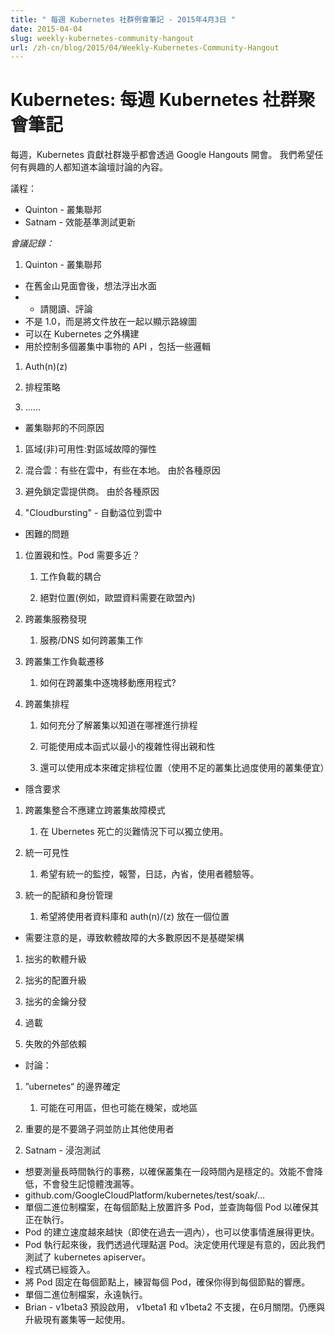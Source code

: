 ```yaml
---
title: " 每週 Kubernetes 社群例會筆記 - 2015年4月3日 "
date: 2015-04-04
slug: weekly-kubernetes-community-hangout
url: /zh-cn/blog/2015/04/Weekly-Kubernetes-Community-Hangout
---
```

<!--
---
title: " Weekly Kubernetes Community Hangout Notes - April 3 2015 "
date: 2015-04-04
slug: weekly-kubernetes-community-hangout
url: /zh-cn/blog/2015/04/Weekly-Kubernetes-Community-Hangout
---
-->
<!--
# Kubernetes: Weekly Kubernetes Community Hangout Notes
-->
# Kubernetes: 每週 Kubernetes 社群聚會筆記

<!--
Every week the Kubernetes contributing community meet virtually over Google Hangouts. We want anyone who's interested to know what's discussed in this forum.
-->
每週，Kubernetes 貢獻社群幾乎都會透過 Google Hangouts 開會。
我們希望任何有興趣的人都知道本論壇討論的內容。

<!--
Agenda:
-->
議程：

<!--
* Quinton - Cluster federation
* Satnam - Performance benchmarking update
-->
* Quinton - 叢集聯邦
* Satnam - 效能基準測試更新

<!--
*Notes from meeting:*
-->
*會議記錄：*

<!--
1. Quinton - Cluster federation
* Ideas floating around after meetup in SF
* * Please read and comment
* Not 1.0, but put a doc together to show roadmap
* Can be built outside of Kubernetes
* API to control things across multiple clusters, include some logic
-->
1. Quinton - 叢集聯邦
* 在舊金山見面會後，想法浮出水面
* * 請閱讀、評論
* 不是 1.0，而是將文件放在一起以顯示路線圖
* 可以在 Kubernetes 之外構建
* 用於控制多個叢集中事物的 API ，包括一些邏輯

<!--
1. Auth(n)(z)

2. Scheduling Policies

3. …
-->
1. Auth(n)(z)

2. 排程策略

3. ……
<!--
* Different reasons for cluster federation

1. Zone (un) availability : Resilient to zone failures

2. Hybrid cloud: some in cloud, some on prem. for various reasons

3. Avoid cloud provider lock-in.  For various reasons

4. "Cloudbursting" - automatic overflow into the cloud
-->
* 叢集聯邦的不同原因

1. 區域(非)可用性:對區域故障的彈性

2. 混合雲：有些在雲中，有些在本地。 由於各種原因

3. 避免鎖定雲提供商。 由於各種原因

4. "Cloudbursting" - 自動溢位到雲中

<!--
* Hard problems

1. Location affinity.  How close do pods need to be?

    1. Workload coupling

    2. Absolute location (e.g. eu data needs to be in eu)

2. Cross cluster service discovery

    1. How does service/DNS work across clusters

3. Cross cluster workload migration

    1. How do you move an application piece by piece across clusters?

4. Cross cluster scheduling

    1. How do know enough about clusters to know where to schedule

    2. Possibly use a cost function to achieve affinities with minimal complexity

    3. Can also use cost to determine where to schedule (under used clusters are cheaper than over-used clusters)
 -->
 * 困難的問題
 
 1. 位置親和性。Pod 需要多近？

    1. 工作負載的耦合

    2. 絕對位置(例如，歐盟資料需要在歐盟內)

2. 跨叢集服務發現

    1. 服務/DNS 如何跨叢集工作

3. 跨叢集工作負載遷移

    1. 如何在跨叢集中逐塊移動應用程式?

4. 跨叢集排程

    1.  如何充分了解叢集以知道在哪裡進行排程

    2. 可能使用成本函式以最小的複雜性得出親和性

    3. 還可以使用成本來確定排程位置（使用不足的叢集比過度使用的叢集便宜）

<!--
* Implicit requirements

1. Cross cluster integration shouldn't create cross-cluster failure modes

    1. Independently usable in a disaster situation where Ubernetes dies.

2. Unified visibility

    1. Want to have unified monitoring, alerting, logging, introspection, ux, etc.

3. Unified quota and identity management
 -->
 * 隱含要求

1. 跨叢集整合不應建立跨叢集故障模式

    1. 在 Ubernetes 死亡的災難情況下可以獨立使用。

2. 統一可見性

    1. 希望有統一的監控，報警，日誌，內省，使用者體驗等。

3. 統一的配額和身份管理

    1. 希望將使用者資料庫和 auth(n)/(z) 放在一個位置
    

<!--
* Important to note, most causes of software failure are not the infrastructure

1. Botched software upgrades

2. Botched config upgrades

3. Botched key distribution

4. Overload

5. Failed external dependencies
 -->
 * 需要注意的是，導致軟體故障的大多數原因不是基礎架構

1. 拙劣的軟體升級

2. 拙劣的配置升級

3. 拙劣的金鑰分發

4. 過載

5. 失敗的外部依賴

 <!--
* Discussion:

1. Where do you draw the "ubernetes" line

    1. Likely at the availability zone, but could be at the rack, or the region

2. Important to not pigeon hole and prevent other users
 -->
 * 討論：

1. ”ubernetes“ 的邊界確定

    1. 可能在可用區，但也可能在機架，或地區

2. 重要的是不要鴿子洞並防止其他使用者

 <!--
 2. Satnam - Soak Test
* Want to measure things that run for a long time to make sure that the cluster is stable over time.  Performance doesn't degrade, no memory leaks, etc.
* github.com/GoogleCloudPlatform/kubernetes/test/soak/…
* Single binary, puts lots of pods on each node, and queries each pod to make sure that it is running.
* Pods are being created much, much more quickly (even in the past week) to make things go more quickly.
* Once the pods are up running, we hit the pods via the proxy.  Decision to hit the proxy was deliberate so that we test the kubernetes apiserver.
* Code is already checked in.
* Pin pods to each node, exercise every pod, make sure that you get a response for each node.
* Single binary, run forever.
* Brian - v1beta3 is enabled by default, v1beta1 and v1beta2 deprecated, turned off  in June.  Should still work with upgrading existing clusters, etc.
 -->
 2. Satnam - 浸泡測試
* 想要測量長時間執行的事務，以確保叢集在一段時間內是穩定的。效能不會降低，不會發生記憶體洩漏等。
* github.com/GoogleCloudPlatform/kubernetes/test/soak/…
* 單個二進位制檔案，在每個節點上放置許多 Pod，並查詢每個 Pod 以確保其正在執行。
* Pod 的建立速度越來越快（即使在過去一週內），也可以使事情進展得更快。
* Pod 執行起來後，我們透過代理點選 Pod。決定使用代理是有意的，因此我們測試了 kubernetes apiserver。
* 程式碼已經簽入。
* 將 Pod 固定在每個節點上，練習每個 Pod，確保你得到每個節點的響應。
* 單個二進位制檔案，永遠執行。
* Brian - v1beta3 預設啟用， v1beta1 和 v1beta2 不支援，在6月關閉。仍應與升級現有叢集等一起使用。
